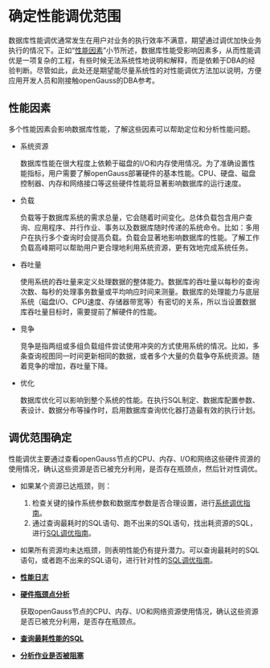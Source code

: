# 确定性能调优范围<a name="ZH-CN_TOPIC_0245374519"></a>

数据库性能调优通常发生在用户对业务的执行效率不满意，期望通过调优加快业务执行的情况下。正如“[性能因素](#zh-cn_topic_0237121484_zh-cn_topic_0073259659_zh-cn_topic_0040046511_section218827915473)”小节所述，数据库性能受影响因素多，从而性能调优是一项复杂的工程，有些时候无法系统性地说明和解释，而是依赖于DBA的经验判断。尽管如此，此处还是期望能尽量系统性的对性能调优方法加以说明，方便应用开发人员和刚接触openGauss的DBA参考。

## 性能因素<a name="zh-cn_topic_0237121484_zh-cn_topic_0073259659_zh-cn_topic_0040046511_section218827915473"></a>

多个性能因素会影响数据库性能，了解这些因素可以帮助定位和分析性能问题。

-   系统资源

    数据库性能在很大程度上依赖于磁盘的I/O和内存使用情况。为了准确设置性能指标，用户需要了解openGauss部署硬件的基本性能。CPU、硬盘、磁盘控制器、内存和网络接口等这些硬件性能将显著影响数据库的运行速度。

-   负载

    负载等于数据库系统的需求总量，它会随着时间变化。总体负载包含用户查询、应用程序、并行作业、事务以及数据库随时传递的系统命令。比如：多用户在执行多个查询时会提高负载。负载会显著地影响数据库的性能。了解工作负载高峰期可以帮助用户更合理地利用系统资源，更有效地完成系统任务。

-   吞吐量

    使用系统的吞吐量来定义处理数据的整体能力。数据库的吞吐量以每秒的查询次数、每秒的处理事务数量或平均响应时间来测量。数据库的处理能力与底层系统（磁盘I/O、CPU速度、存储器带宽等）有密切的关系，所以当设置数据库吞吐量目标时，需要提前了解硬件的性能。

-   竞争

    竞争是指两组或多组负载组件尝试使用冲突的方式使用系统的情况。比如，多条查询视图同一时间更新相同的数据，或者多个大量的负载争夺系统资源。随着竞争的增加，吞吐量下降。

-   优化

    数据库优化可以影响到整个系统的性能。在执行SQL制定、数据库配置参数、表设计、数据分布等操作时，启用数据库查询优化器打造最有效的执行计划。


## 调优范围确定<a name="zh-cn_topic_0237121484_zh-cn_topic_0073259659_section6664793616450"></a>

性能调优主要通过查看openGauss节点的CPU、内存、I/O和网络这些硬件资源的使用情况，确认这些资源是否已被充分利用，是否存在瓶颈点，然后针对性调优。

-   如果某个资源已达瓶颈，则：
    1.  检查关键的操作系统参数和数据库参数是否合理设置，进行[系统调优指南](系统调优指南.md)。
    2.  通过查询最耗时的SQL语句、跑不出来的SQL语句，找出耗资源的SQL，进行[SQL调优指南](SQL调优指南.md)。

-   如果所有资源均未达瓶颈，则表明性能仍有提升潜力。可以查询最耗时的SQL语句，或者跑不出来的SQL语句，进行针对性的[SQL调优指南](SQL调优指南.md)。

-   **[性能日志](性能日志.md)**  

- **[硬件瓶颈点分析](硬件瓶颈点分析.md)**  

  获取openGauss节点的CPU、内存、I/O和网络资源使用情况，确认这些资源是否已被充分利用，是否存在瓶颈点。

-   **[查询最耗性能的SQL](查询最耗性能的SQL.md)**  

-   **[分析作业是否被阻塞](分析作业是否被阻塞.md)**  


